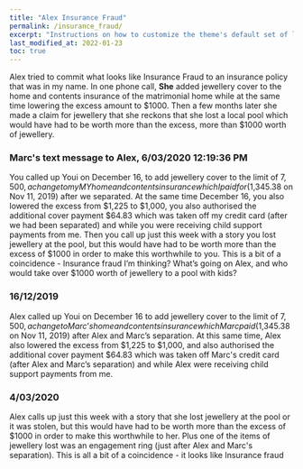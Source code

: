 ```yaml
---
title: "Alex Insurance Fraud"
permalink: /insurance_fraud/
excerpt: "Instructions on how to customize the theme's default set of layouts, includes, and stylesheets when using the Ruby Gem version."
last_modified_at: 2022-01-23
toc: true
---
```


Alex tried to commit what looks like Insurance Fraud to an insurance policy that was in my name. In one phone call, **She** added jewellery cover to the home and contents insurance of the matrimonial home while at the same time lowering the excess amount to $1000. Then a few months later she made a claim for jewellery that she reckons that she lost a local pool which would have had to be worth more than the excess, more than $1000 worth of jewellery.

### Marc's text message to Alex, 6/03/2020 12:19:36 PM
You called up Youi on December 16, to add jewellery cover to the limit of $7,500 , a change to my MY home and contents insurance which I paid for ($1,345.38 on Nov 11, 2019) after we separated. At the same time December 16, you also lowered the excess from $1,225 to $1,000, you also authorised the additional cover payment $64.83 which was taken off my credit card (after we had been separated) and while you were receiving child support payments from me. Then you call up just this week with a story you lost jewellery at the pool, but this would have had to be worth more than the excess of $1000 in order to make this worthwhile to you. This is a bit of a coincidence - Insurance fraud I’m thinking? What’s going on Alex, and who would take over $1000 worth of jewellery to a pool with kids?

### 16/12/2019
Alex called up Youi on December 16 to add jewellery cover to the limit of $7,500, a change to Marc’s home and contents insurance which Marc paid ($1,345.38 on Nov 11, 2019) after Alex and Marc’s separation. At this same time, Alex also lowered the excess from $1,225 to $1,000, and also authorised the additional cover payment $64.83 which was taken off Marc's credit card (after Alex and Marc’s separation) and while Alex were receiving child support payments from me. 

### 4/03/2020
Alex calls up just this week with a story that she lost jewellery at the pool or it was stolen, but this would have had to be worth more than the excess of $1000 in order to make this worthwhile to her. Plus one of the items of jewellery lost was an engagement ring (just after Alex and Marc's separation). This is all a bit of a coincidence - it looks like Insurance fraud